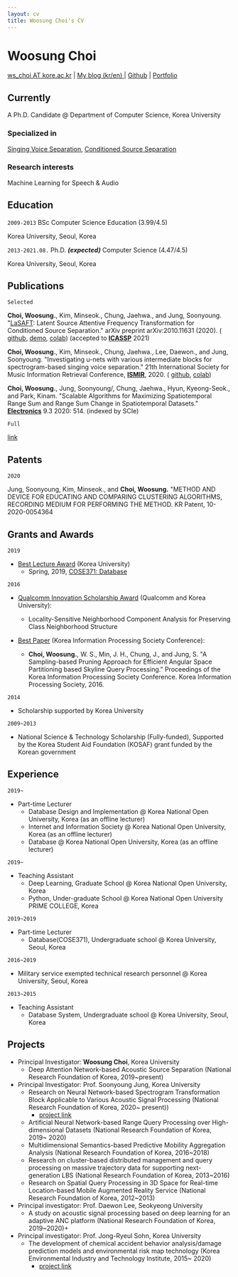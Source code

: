 ```yaml
---
layout: cv
title: Woosung Choi's CV
---
```

# Woosung Choi

<div id="webaddress">
<a href="ws_choi@korea.ac.kr">ws_choi AT kore.ac.kr</a>
| <a href="http://intelligence.korea.ac.kr/members/wschoi/">My blog (kr/en) </a>
| <a href="https://github.com/ws-choi">Github</a>
| <a href="https://lightsaft.github.io/portfolio/wschoi">Portfolio</a>
    
</div>

## Currently

A Ph.D. Candidate @ Department of Computer Science, Korea University

### Specialized in

[Singing Voice Separation](https://github.com/ws-choi/ISMIR2020_U_Nets_SVS), [Conditioned Source Separation](https://github.com/ws-choi/Conditioned-Source-Separation-LaSAFT)

### Research interests

Machine Learning for Speech & Audio

## Education

`2009-2013`
BSc Computer Science Education (3.99/4.5)

Korea University, Seoul, Korea

`2013-2021.08.`
Ph.D. ***(expected)*** Computer Science (4.47/4.5)

Korea University, Seoul, Korea


## Publications

`Selected`

**Choi, Woosung.**, Kim, Minseok., Chung, Jaehwa., and Jung, Soonyoung. "[LaSAFT](https://paperswithcode.com/paper/lasaft-latent-source-attentive-frequency): Latent Source Attentive Frequency Transformation for Conditioned Source Separation." arXiv preprint arXiv:2010.11631 (2020). ( [github](https://github.com/ws-choi/Conditioned-Source-Separation-LaSAFT), [demo](http://lasaft.github.io/), [colab](https://colab.research.google.com/github/ws-choi/Conditioned-Source-Separation-LaSAFT/blob/main/colab_demo/LaSAFT_with_GPoCM_Stella_Jang_Example.ipynb)) (accepted to **[ICASSP](https://2021.ieeeicassp.org/)** 2021)

**Choi, Woosung.**, Kim, Minseok., Chung, Jaehwa., Lee, Daewon., and Jung, Soonyoung. "Investigating u-nets with various intermediate blocks for spectrogram-based singing voice separation." 21th International Society for Music Information Retrieval Conference, **[ISMIR](https://program.ismir2020.net/poster_2-04.html)**, 2020. ( [github](https://github.com/ws-choi/ISMIR2020_U_Nets_SVS), [colab](https://colab.research.google.com/github/ws-choi/ISMIR2020_U_Nets_SVS/blob/master/colab_demo/TFC_TDF_Net_Large.ipynb))

**Choi, Woosung.**, Jung, Soonyoung/, Chung, Jaehwa., Hyun, Kyeong-Seok., and Park, Kinam. "Scalable Algorithms for Maximizing Spatiotemporal Range Sum and Range Sum Change in Spatiotemporal Datasets." **[Electronics](https://www.mdpi.com/2079-9292/9/3/514)** 9.3 2020: 514. (indexed by SCIe)

`Full`

[link](https://github.com/ws-choi/ws-choi.github.io/blob/full-pub/index.md#publications)

## Patents

`2020`

Jung, Soonyoung, Kim, Minseok., and **Choi, Woosung.** "METHOD AND DEVICE FOR EDUCATING AND COMPARING CLUSTERING ALGORITHMS, RECORDING MEDIUM FOR PERFORMING THE METHOD. KR Patent, 10-2020-0054364


## Grants and Awards

`2019`
- [Best Lecture Award](https://www.korea.ac.kr/cop/bestLecture/bestLectureList.do?siteId=university#) (Korea University)
    - Spring, 2019, [COSE371: Database](https://cose371.github.io/)

`2016`
- [Qualcomm Innovation Scholarship Award](https://1drv.ms/p/s!AszT-SZB_jBylxqwb5M7jddIE9Tk?e=6dOqAG) (Qualcomm and Korea University): 
    - Locality-Sensitive Neighborhood Component Analysis for Preserving Class Neighborhood Structure

- [Best Paper](https://www.researchgate.net/publication/316336290_An_Efficient_Angular_Space_Partitioning_Based_Skyline_Query_Processing_Using_Sampling-Based_Pruning) (Korea Information Processing Society Conference):
    - **Choi, Woosung.**, W. S., Min, J. H., Chung, J., and Jung, S. "A Sampling-based Pruning Approach for Efficient Angular Space Partitioning based Skyline Query Processing." Proceedings of the Korea Information Processing Society Conference. Korea Information Processing Society, 2016.

`2014`
- Scholarship supported by Korea University

`2009~2013`
- National Science & Technology Scholarship (Fully-funded), Supported by the Korea Student Aid Foundation (KOSAF) grant funded by the Korean government

## Experience

`2019~` 
- Part-time Lecturer
    - Database Design and Implementation @ Korea National Open University, Korea (as an offline lecturer)
    - Internet and Information Society @ Korea National Open University, Korea (as an offline lecturer)
    - Database @ Korea National Open University, Korea (as an offline lecturer)

`2019~`
- Teaching Assistant
    - Deep Learning, Graduate School @ Korea National Open University, Korea
    - Python, Under-graduate School @ Korea National Open University PRIME COLLEGE, Korea

`2019~2019` 
- Part-time Lecturer
    - Database(COSE371), Undergraduate school @ Korea University, Seoul, Korea

`2016~2019`
- Military service exempted technical research personnel @ Korea University, Seoul, Korea

`2013~2015`
- Teaching Assistant
    - Database System, Undergraduate school @ Korea University, Seoul, Korea


## Projects

- Principal Investigator: **Woosung Choi**, Korea University
    - Deep Attention Network-based Acoustic Source Separation (National Research Foundation of Korea, 2019~present)
- Principal Investigator: Prof. Soonyoung Jung, Korea University
    - Research on Neural Network-based Spectrogram Transformation Block Applicable to Various Acoustic Signal Processing (National Research Foundation of Korea, 2020~ present))
        - [project link](http://intelligence.korea.ac.kr/news/on-going-research/2019/12/24/bss.html)
    - Artificial Neural Network-based Range Query Processing over High-dimensional Datasets (National Research Foundation of Korea, 2019~ 2020)
    - Multidimensional Semantics-based Predictive Mobility Aggregation Analysis (National Research Foundation of Korea, 2016~2018)
    - Research on cluster-based distributed management and query processing on massive trajectory data for supporting next-generation LBS (National Research Foundation of Korea, 2013~2016)
    - Research on Spatial Query Processing in 3D Space for Real-time Location-based Mobile
    Augmented Reality Service (National Research Foundation of Korea, 2012~2013)
- Principal investigator: Prof. Daewon Lee, Seokyeong University
    - A study on acoustic signal processing based on deep learning for an adaptive ANC platform (National Research Foundation of Korea, 2019~2020)+
- Principal investigator: Prof. Jong-Ryeul Sohn, Korea University
    - The development of chemical accident behavior analysis/damage prediction models and
environmental risk map technology (Korea Environmental Industry and Technology
Institute, 2015~ 2020)
        - [project link](http://intelligence.korea.ac.kr/seminar/on-going-research/2018/08/04/riskmap.html) 

<!-- ### Footer

Last updated: Feb 2021 -->


